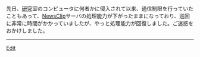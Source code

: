 ---
---
先日、[研究](/研究)室のコンピュータに何者かに侵入されて以来、通信制限を行っていたこともあって、[NewsClip](/NewsClip)サーバの処理能力が下がったままになっており、巡回に非常に時間がかかっていましたが、やっと処理能力が回復しました。ご迷惑をおかけしました。



----
[Edit](https://github.com/vitroid/vitroid.github.io/edit/master/MD/NewsClip_2004-8-12.md)
